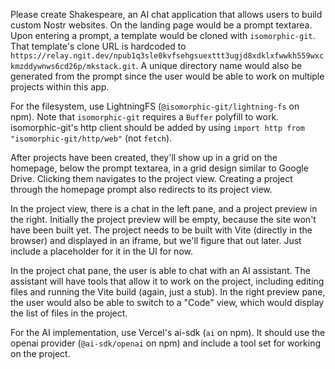 Please create Shakespeare, an AI chat application that allows users to build custom Nostr websites. On the landing page would be a prompt textarea. Upon entering a prompt, a template would be cloned with `isomorphic-git`. That template's clone URL is hardcoded to `https://relay.ngit.dev/npub1q3sle0kvfsehgsuexttt3ugjd8xdklxfwwkh559wxckmzddywnws6cd26p/mkstack.git`. A unique directory name would also be generated from the prompt since the user would be able to work on multiple projects within this app.

For the filesystem, use LightningFS (`@isomorphic-git/lightning-fs` on npm). Note that `isomorphic-git` requires a `Buffer` polyfill to work. isomorphic-git's http client should be added by using `import http from "isomorphic-git/http/web"` (not `fetch`).

After projects have been created, they'll show up in a grid on the homepage, below the prompt textarea, in a grid design similar to Google Drive. Clicking them navigates to the project view. Creating a project through the homepage prompt also redirects to its project view.

In the project view, there is a chat in the left pane, and a project preview in the right. Initially the project preview will be empty, because the site won't have been built yet. The project needs to be built with Vite (directly in the browser) and displayed in an iframe, but we'll figure that out later. Just include a placeholder for it in the UI for now.

In the project chat pane, the user is able to chat with an AI assistant. The assistant will have tools that allow it to work on the project, including editing files and running the Vite build (again, just a stub). In the right preview pane, the user would also be able to switch to a "Code" view, which would display the list of files in the project.

For the AI implementation, use Vercel's ai-sdk (`ai` on npm). It should use the openai provider (`@ai-sdk/openai` on npm) and include a tool set for working on the project.
